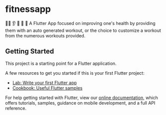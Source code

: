 # fitnessapp

💪🥊 👂 👊 🥛 🥗 A Flutter App focused on improving one's health by providing them with an auto generated workout, or the choice to customize a workout from the numerous workouts provided.

## Getting Started

This project is a starting point for a Flutter application.

A few resources to get you started if this is your first Flutter project:

- [Lab: Write your first Flutter app](https://flutter.dev/docs/get-started/codelab)
- [Cookbook: Useful Flutter samples](https://flutter.dev/docs/cookbook)

For help getting started with Flutter, view our 
[online documentation](https://flutter.dev/docs), which offers tutorials, 
samples, guidance on mobile development, and a full API reference.
